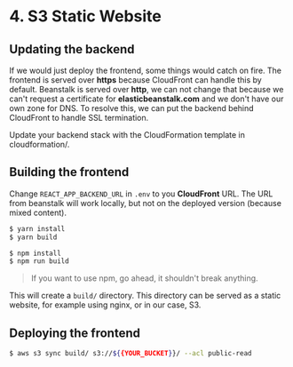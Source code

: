 # 4. S3 Static Website

## Updating the backend
If we would just deploy the frontend, some things would catch on fire. The frontend is served over **https** because
CloudFront can handle this by default. Beanstalk is served over **http**, we can not change that because we can't request
a certificate for **elasticbeanstalk.com** and we don't have our own zone for DNS.
To resolve this, we can put the backend behind CloudFront to handle SSL termination.

Update your backend stack with the CloudFormation template in cloudformation/.

## Building the frontend
Change `REACT_APP_BACKEND_URL` in `.env` to you **CloudFront** URL. The URL from beanstalk will work locally,
but not on the deployed version (because mixed content).

```bash
$ yarn install
$ yarn build
```

```bash
$ npm install
$ npm run build
```
> If you want to use npm, go ahead, it shouldn't break anything.

This will create a `build/` directory. This directory can be served as a static website, for example using nginx,
or in our case, S3.

## Deploying the frontend
```bash
$ aws s3 sync build/ s3://${{YOUR_BUCKET}}/ --acl public-read
```
